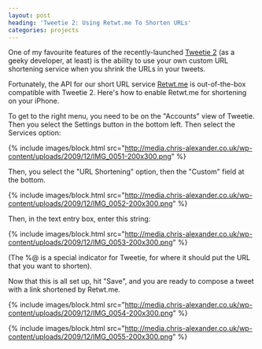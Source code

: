 ```yaml
---
layout: post
heading: 'Tweetie 2: Using Retwt.me To Shorten URLs'
categories: projects
---
```


One of my favourite features of the recently-launched [Tweetie 2](/1581) (as a geeky developer, at least) is the ability to use your own custom URL shortening service when you shrink the URLs in your tweets.

Fortunately, the API for our short URL service [Retwt.me](http://retwt.me) is out-of-the-box compatible with Tweetie 2. Here's how to enable Retwt.me for shortening on your iPhone.

To get to the right menu, you need to be on the "Accounts" view of Tweetie. Then you select the Settings button in the bottom left. Then select the Services option:

{% include images/block.html src="http://media.chris-alexander.co.uk/wp-content/uploads/2009/12/IMG_0051-200x300.png" %}

Then, you select the "URL Shortening" option, then the "Custom" field at the bottom.

{% include images/block.html src="http://media.chris-alexander.co.uk/wp-content/uploads/2009/12/IMG_0052-200x300.png" %}

Then, in the text entry box, enter this string:

{% include images/block.html src="http://media.chris-alexander.co.uk/wp-content/uploads/2009/12/IMG_0053-200x300.png" %}

(The %@ is a special indicator for Tweetie, for where it should put the URL that you want to shorten).

Now that this is all set up, hit "Save", and you are ready to compose a tweet with a link shortened by Retwt.me.

{% include images/block.html src="http://media.chris-alexander.co.uk/wp-content/uploads/2009/12/IMG_0054-200x300.png" %}

{% include images/block.html src="http://media.chris-alexander.co.uk/wp-content/uploads/2009/12/IMG_0055-200x300.png" %}